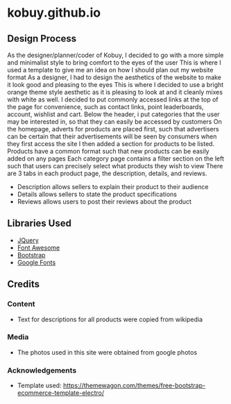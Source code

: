 # kobuy.github.io
 ## Design Process

As the designer/planner/coder of Kobuy, I decided to go with a more simple and minimalist style to bring comfort to the eyes of the user
This is where I used a template to give me an idea on how I should plan out my website format
As a designer, I had to design the aesthetics of the website to make it look good and pleasing to the eyes
This is where I decided to use a bright orange theme style aesthetic as it is pleasing to look at and it cleanly mixes with white as well.
I decided to put commonly accessed links at the top of the page for convenience, such as contact links, point leaderboards, account, wishlist and cart.
Below the header, i put categories that the user may be interested in, so that they can easily be accessed by customers
On the homepage, adverts for products are placed first, such that advertisers can be certain that their advertisements will be seen by consumers when they first access the site
I then added a section for products to be listed. Products have a common format such that new products can be easily added on any pages
Each category page contains a filter section on the left such that users can precisely select what products they wish to view
There are 3 tabs in each product page, the description, details, and reviews.
- Description allows sellers to explain their product to their audience
- Details allows sellers to state the product specifications
- Reviews allows users to post their reviews about the product


## Libraries Used

- [JQuery](https://jquery.com/)
- [Font Awesome](https://fontawesome.com/)
- [Bootstrap](https://getbootstrap.com/)
- [Google Fonts](https://fonts.google.com/)

## Credits

### Content

- Text for descriptions for all products were copied from wikipedia

### Media

- The photos used in this site were obtained from google photos

### Acknowledgements

- Template used: https://themewagon.com/themes/free-bootstrap-ecommerce-template-electro/
